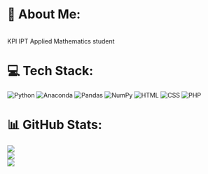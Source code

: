 # 💫 About Me:
<br>KPI IPT Applied Mathematics student <br>

# 💻 Tech Stack:
![Python](https://img.shields.io/badge/python-3670A0?style=for-the-badge&logo=python&logoColor=ffdd54) 
![Anaconda](https://img.shields.io/badge/Anaconda-%2344A833.svg?style=for-the-badge&logo=anaconda&logoColor=white) 
![Pandas](https://img.shields.io/badge/pandas-%23150458.svg?style=for-the-badge&logo=pandas&logoColor=white) 
![NumPy](https://img.shields.io/badge/numpy-%23013243.svg?style=for-the-badge&logo=numpy&logoColor=white)
![HTML](https://img.shields.io/badge/HTML-239120?style=for-the-badge&logo=html5&logoColor=white) 
![CSS](https://img.shields.io/badge/CSS-239120?&style=for-the-badge&logo=css3&logoColor=white) 
![PHP](https://img.shields.io/badge/PHP-777BB4?style=for-the-badge&logo=php&logoColor=white) 

# 📊 GitHub Stats:
![](https://github-readme-stats.vercel.app/api?username=gre1wy&theme=darcula&hide_border=false&include_all_commits=false&count_private=false)<br/>
![](https://github-readme-streak-stats.herokuapp.com/?user=gre1wy&theme=darcula&hide_border=false)<br/>
![](https://github-readme-stats.vercel.app/api/top-langs/?username=gre1wy&theme=darcula&hide_border=true&include_all_commits=false&count_private=false&layout=compact)

